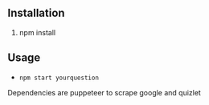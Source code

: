 ## Installation
1. npm install

## Usage
* `npm start yourquestion`

Dependencies are puppeteer to scrape google and quizlet



